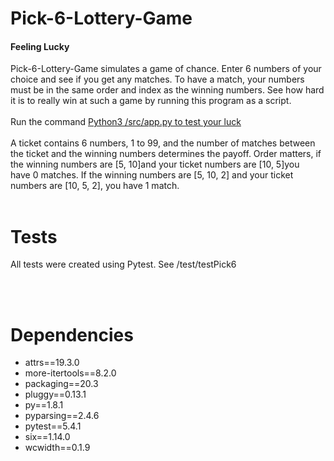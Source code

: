 # Pick-6-Lottery-Game
<h4>Feeling Lucky</h4>
Pick-6-Lottery-Game simulates a game of chance. Enter 6 numbers of your choice and see if you get any matches. To have a match, your numbers must be in the same order and index as the winning numbers. See how hard it is to really win at such a game by running this program as a script.<br/><br/>
Run the command <span style="text-decoration: underline">Python3 /src/app.py to test your luck</span>
<br/><br/>
A ticket contains 6 numbers, 1 to 99, and the number of matches between the ticket and the winning numbers determines the payoff. Order matters, if the winning numbers are [5, 10]and your ticket numbers are [10, 5]you have 0 matches. If the winning numbers are [5, 10, 2] and your ticket numbers are [10, 5, 2], you have 1 match.
<br/><br/>
<h1>Tests</h1>
<p>All tests were created using Pytest. See /test/testPick6
</p>
<br/><br/>
<h1>Dependencies</h1>
<ul>
  <li>attrs==19.3.0</li>
  <li>more-itertools==8.2.0</li>
  <li>packaging==20.3</li>
  <li>pluggy==0.13.1</li>
  <li>py==1.8.1</li>
  <li>pyparsing==2.4.6</li>
  <li>pytest==5.4.1</li>
  <li>six==1.14.0</li>
  <li>wcwidth==0.1.9</li>
</ul>
